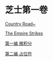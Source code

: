 # 芝士第一卷

[Country Road~](/readme.md)

[The Empire Strikes](../engScript.md)





[第一编 微积分](./Part1.md)

[第二编 占位符](./Part2.md)



